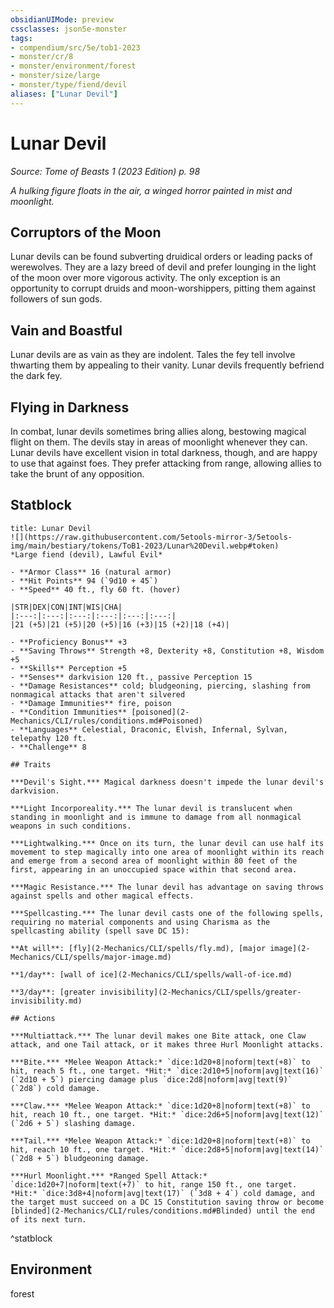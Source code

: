 ```yaml
---
obsidianUIMode: preview
cssclasses: json5e-monster
tags:
- compendium/src/5e/tob1-2023
- monster/cr/8
- monster/environment/forest
- monster/size/large
- monster/type/fiend/devil
aliases: ["Lunar Devil"]
---
```

# Lunar Devil
*Source: Tome of Beasts 1 (2023 Edition) p. 98*  

*A hulking figure floats in the air, a winged horror painted in mist and moonlight.*

## Corruptors of the Moon

Lunar devils can be found subverting druidical orders or leading packs of werewolves. They are a lazy breed of devil and prefer lounging in the light of the moon over more vigorous activity. The only exception is an opportunity to corrupt druids and moon-worshippers, pitting them against followers of sun gods.

## Vain and Boastful

Lunar devils are as vain as they are indolent. Tales the fey tell involve thwarting them by appealing to their vanity. Lunar devils frequently befriend the dark fey.

## Flying in Darkness

In combat, lunar devils sometimes bring allies along, bestowing magical flight on them. The devils stay in areas of moonlight whenever they can. Lunar devils have excellent vision in total darkness, though, and are happy to use that against foes. They prefer attacking from range, allowing allies to take the brunt of any opposition.

## Statblock

```ad-statblock
title: Lunar Devil
![](https://raw.githubusercontent.com/5etools-mirror-3/5etools-img/main/bestiary/tokens/ToB1-2023/Lunar%20Devil.webp#token)
*Large fiend (devil), Lawful Evil*

- **Armor Class** 16 (natural armor)
- **Hit Points** 94 (`9d10 + 45`)
- **Speed** 40 ft., fly 60 ft. (hover)

|STR|DEX|CON|INT|WIS|CHA|
|:---:|:---:|:---:|:---:|:---:|:---:|
|21 (+5)|21 (+5)|20 (+5)|16 (+3)|15 (+2)|18 (+4)|

- **Proficiency Bonus** +3
- **Saving Throws** Strength +8, Dexterity +8, Constitution +8, Wisdom +5
- **Skills** Perception +5
- **Senses** darkvision 120 ft., passive Perception 15
- **Damage Resistances** cold; bludgeoning, piercing, slashing from nonmagical attacks that aren't silvered
- **Damage Immunities** fire, poison
- **Condition Immunities** [poisoned](2-Mechanics/CLI/rules/conditions.md#Poisoned)
- **Languages** Celestial, Draconic, Elvish, Infernal, Sylvan, telepathy 120 ft.
- **Challenge** 8

## Traits

***Devil's Sight.*** Magical darkness doesn't impede the lunar devil's darkvision.

***Light Incorporeality.*** The lunar devil is translucent when standing in moonlight and is immune to damage from all nonmagical weapons in such conditions.

***Lightwalking.*** Once on its turn, the lunar devil can use half its movement to step magically into one area of moonlight within its reach and emerge from a second area of moonlight within 80 feet of the first, appearing in an unoccupied space within that second area.

***Magic Resistance.*** The lunar devil has advantage on saving throws against spells and other magical effects.

***Spellcasting.*** The lunar devil casts one of the following spells, requiring no material components and using Charisma as the spellcasting ability (spell save DC 15):

**At will**: [fly](2-Mechanics/CLI/spells/fly.md), [major image](2-Mechanics/CLI/spells/major-image.md)

**1/day**: [wall of ice](2-Mechanics/CLI/spells/wall-of-ice.md)

**3/day**: [greater invisibility](2-Mechanics/CLI/spells/greater-invisibility.md)

## Actions

***Multiattack.*** The lunar devil makes one Bite attack, one Claw attack, and one Tail attack, or it makes three Hurl Moonlight attacks.

***Bite.*** *Melee Weapon Attack:* `dice:1d20+8|noform|text(+8)` to hit, reach 5 ft., one target. *Hit:* `dice:2d10+5|noform|avg|text(16)` (`2d10 + 5`) piercing damage plus `dice:2d8|noform|avg|text(9)` (`2d8`) cold damage.

***Claw.*** *Melee Weapon Attack:* `dice:1d20+8|noform|text(+8)` to hit, reach 10 ft., one target. *Hit:* `dice:2d6+5|noform|avg|text(12)` (`2d6 + 5`) slashing damage.

***Tail.*** *Melee Weapon Attack:* `dice:1d20+8|noform|text(+8)` to hit, reach 10 ft., one target. *Hit:* `dice:2d8+5|noform|avg|text(14)` (`2d8 + 5`) bludgeoning damage.

***Hurl Moonlight.*** *Ranged Spell Attack:* `dice:1d20+7|noform|text(+7)` to hit, range 150 ft., one target. *Hit:* `dice:3d8+4|noform|avg|text(17)` (`3d8 + 4`) cold damage, and the target must succeed on a DC 15 Constitution saving throw or become [blinded](2-Mechanics/CLI/rules/conditions.md#Blinded) until the end of its next turn.
```
^statblock

## Environment

forest